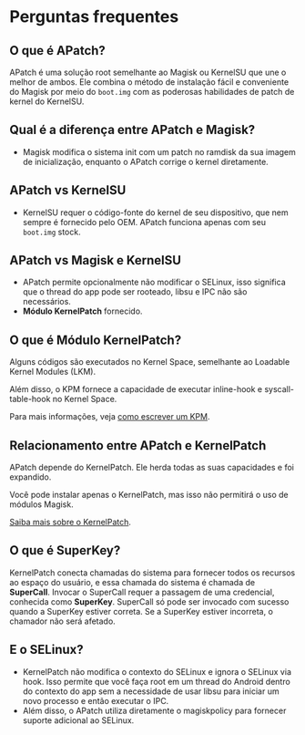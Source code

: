 # Perguntas frequentes

## O que é APatch?

APatch é uma solução root semelhante ao Magisk ou KernelSU que une o melhor de ambos. Ele combina o método de instalação fácil e conveniente do Magisk por meio do `boot.img` com as poderosas habilidades de patch de kernel do KernelSU.

## Qual é a diferença entre APatch e Magisk?

- Magisk modifica o sistema init com um patch no ramdisk da sua imagem de inicialização, enquanto o APatch corrige o kernel diretamente.

## APatch vs KernelSU

- KernelSU requer o código-fonte do kernel de seu dispositivo, que nem sempre é fornecido pelo OEM. APatch funciona apenas com seu `boot.img` stock.

## APatch vs Magisk e KernelSU

- APatch permite opcionalmente não modificar o SELinux, isso significa que o thread do app pode ser rooteado, libsu e IPC não são necessários.
- **Módulo KernelPatch** fornecido.

## O que é Módulo KernelPatch?

Alguns códigos são executados no Kernel Space, semelhante ao Loadable Kernel Modules (LKM).

Além disso, o KPM fornece a capacidade de executar inline-hook e syscall-table-hook no Kernel Space.

Para mais informações, veja [como escrever um KPM](https://github.com/bmax121/KernelPatch/blob/main/doc/module.md).

## Relacionamento entre APatch e KernelPatch

APatch depende do KernelPatch. Ele herda todas as suas capacidades e foi expandido.

Você pode instalar apenas o KernelPatch, mas isso não permitirá o uso de módulos Magisk.

[Saiba mais sobre o KernelPatch](https://github.com/bmax121/KernelPatch).

## O que é SuperKey?

KernelPatch conecta chamadas do sistema para fornecer todos os recursos ao espaço do usuário, e essa chamada do sistema é chamada de **SuperCall**. Invocar o SuperCall requer a passagem de uma credencial, conhecida como **SuperKey**. SuperCall só pode ser invocado com sucesso quando a SuperKey estiver correta. Se a SuperKey estiver incorreta, o chamador não será afetado.

## E o SELinux?

- KernelPatch não modifica o contexto do SELinux e ignora o SELinux via hook. Isso permite que você faça root em um thread do Android dentro do contexto do app sem a necessidade de usar libsu para iniciar um novo processo e então executar o IPC.
- Além disso, o APatch utiliza diretamente o magiskpolicy para fornecer suporte adicional ao SELinux.
